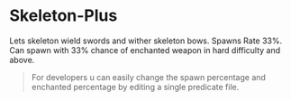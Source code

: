 # Skeleton-Plus

Lets skeleton wield swords and wither skeleton bows. Spawns Rate 33%.
Can spawn with 33% chance of enchanted weapon in hard difficulty and above.

> For developers u can easily change the spawn percentage and enchanted percentage by editing a single predicate file.
